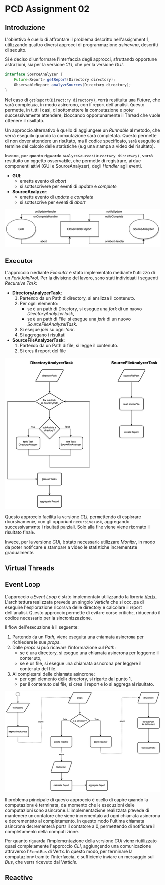 # PCD Assignment 02

## Introduzione

L'obiettivo è quello di affrontare il problema descritto nell'assignment 1, utilizzando quattro diversi approcci di programmazione _asincrona_, descritti di seguito.

Si è deciso di uniformare l'interfaccia degli approcci, sfruttando opportune astrazioni, sia per la versione _CLI_, che per la versione _GUI_.

```java
interface SourceAnalyzer {
    Future<Report> getReport(Directory directory);
    ObservableReport analyzeSources(Directory directory);
}
```

Nel caso di `getReport(Directory directory)`, verrà restituita una _Future_, che sarà completata, in modo asincrono, con il report dell'analisi. 
Questo permette, in tutti i casi, di sottomettere la computazione e poter successivamente attendere, bloccando opportunamente il Thread che vuole ottenere il risultato.

Un approccio alternativo è quello di aggiungere un _Runnable_ al metodo, che verrà eseguito quando la computazione sarà completata.
Questo permette di non dover attendere un risultato, ma il codice specificato, sarà eseguito al termine del calcolo delle statistiche (e.g una stampa a video del risultato).

Invece, per quanto riguarda `analyzeSources(Directory directory)`, verrà restituito un oggetto osservabile, che permette di registrare, ai due componenti attivi (GUI e SourceAnalyzer), degli _Handler_ agli eventi.

- **GUI**:
    - emette evento di _abort_
    - si sottoscrivere per eventi di _update_ e _complete_
- **SourceAnalyzer**:
    - emette evento di _update_ e _complete_
    - si sottoscrive per eventi di _abort_

![ObservableReport](./docs/img/observable-report.jpg)

## Executor

L'approccio mediante _Executor_ è stato implementato mediante l'utilizzo di un _ForkJoinPool_.
Per la divisione del lavoro, sono stati individuati i seguenti _Recursive Task_:

- **DirectoryAnalyzerTask**:
    1. Partendo da un Path di directory, si analizza il contenuto.
    2. Per ogni elemento:
        - se è un path di Directory, si esegue una _fork_ di un nuovo _DirectoryAnalyzerTask_,
        - se è un path di File, si esegue una _fork_ di un nuovo _SourceFileAnalyzerTask_.
    3. Si esegue _join_ su ogni _fork_.
    4. Si aggregano i risultati.
- **SourceFileAnalyzerTask**:
    1. Partendo da un Path di file, si legge il contenuto.
    2. Si crea il report del file.

![TaskExecutor](./docs/img/executor-tasks.jpg)

Questo approccio facilita la versione _CLI_, permettendo di esplorare ricorsivamente, con gli opportuni `RecursiveTask`, aggregando successivamente i risultati parziali.
Solo alla fine viene viene ritornato il risultato finale.

Invece, per la versione _GUI_, è stato necessario utilizzare _Monitor_, in modo da poter notificare e stampare a video le statistiche incrementate gradualmente.

## Virtual Threads



## Event Loop

L'approccio a _Event Loop_ è stato implementato utilizzando la libreria [Vertx](https://vertx.io).
L'architettura realizzata prevede un singolo _Verticle_ che si occupa di eseguire l'esplorazione ricorsiva delle directory e calcolare il report dell'analisi.
Questo approccio permette di evitare corse critiche, riducendo il codice necessario per la sincronizzazione.

Il flow dell'esecuzione è il seguente:

1. Partendo da un _Path_, viene eseguita una chiamata asincrona per richiedere le sue _props_.
2. Dalle _props_ si può ricavare l'informazione sul _Path_:
    - se è una directory, si esegue una chiamata asincrona per leggerne il contenuto,
    - se è un file, si esegue una chiamata asincrona per leggere il contenuto del file.
3. Al completarsi delle chiamate asincrone:
    - per ogni elemento della directory, si riparte dal punto 1,
    - per il contenuto del file, si crea il report e lo si aggrega al risultato.

![EventLoop](./docs/img/event-loop-flow.jpg)

Il problema principale di questo approccio è quello di capire quando la computazione è terminata, dal momento che le esecuzioni delle computazioni sono asincrone.
L'implementazione realizzata prevede di mantenere un contatore che viene incrementato ad ogni chiamata asincrona e decrementato al completamento.
In questo modo l'ultima chiamata asincrona decrementerà porta il contatore a 0, permettendo di notificare il completamento della computazione.

Per quanto riguarda l'implementazione della versione _GUI_ viene riutilizzato quasi completamente l'approccio _CLI_, aggiungendo una comunicazione attraverso l'`EventBus` di Vertx.
In questo modo, per terminare la computazione tramite l'interfaccia, è sufficiente inviare un messaggio sul _Bus_, che verrà ricevuto dal _Verticle_.

## Reactive

